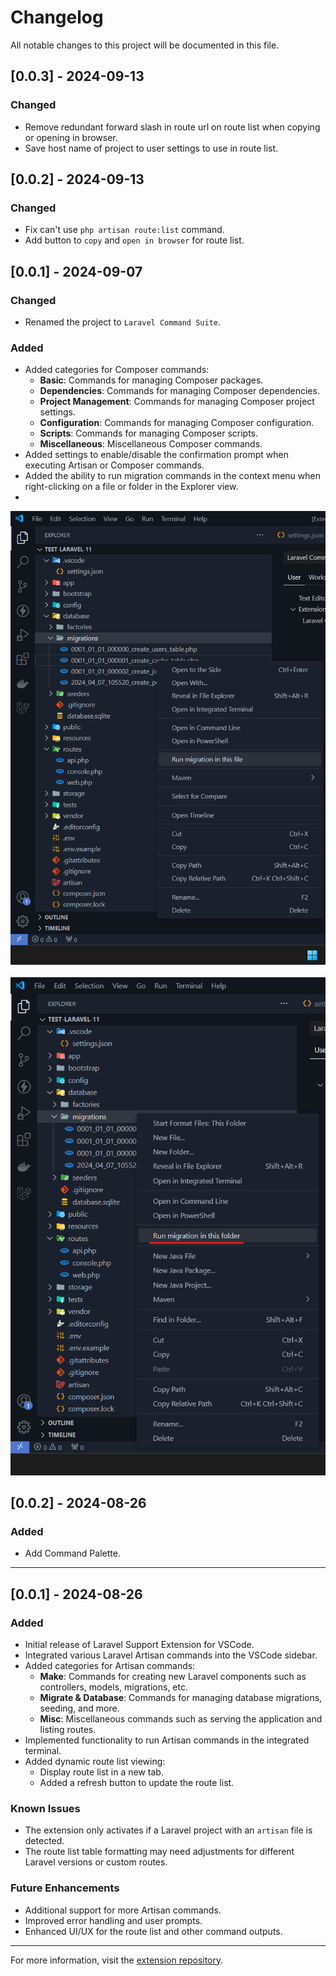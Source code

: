 # Changelog

All notable changes to this project will be documented in this file.

## [0.0.3] - 2024-09-13
### Changed
- Remove redundant forward slash in route url on route list when copying or opening in browser.
- Save host name of project to user settings to use in route list.

## [0.0.2] - 2024-09-13
### Changed
- Fix can't use `php artisan route:list` command.
- Add button to `copy` and `open in browser` for route list.

## [0.0.1] - 2024-09-07
### Changed
- Renamed the project to `Laravel Command Suite`.

### Added
- Added categories for Composer commands:
  - **Basic**: Commands for managing Composer packages.
  - **Dependencies**: Commands for managing Composer dependencies.
  - **Project Management**: Commands for managing Composer project settings.
  - **Configuration**: Commands for managing Composer configuration.
  - **Scripts**: Commands for managing Composer scripts.
  - **Miscellaneous**: Miscellaneous Composer commands.
- Added settings to enable/disable the confirmation prompt when executing Artisan or Composer commands.
- Added the ability to run migration commands in the context menu when right-clicking on a file or folder in the Explorer view.
- 
<img src="assets/run-migration-this-file.png">
<br>
<br>
<img src="assets/run-migration-this-folder.png">

## [0.0.2] - 2024-08-26

### Added
- Add Command Palette.

---

## [0.0.1] - 2024-08-26

### Added
- Initial release of Laravel Support Extension for VSCode.
- Integrated various Laravel Artisan commands into the VSCode sidebar.
- Added categories for Artisan commands:
  - **Make**: Commands for creating new Laravel components such as controllers, models, migrations, etc.
  - **Migrate & Database**: Commands for managing database migrations, seeding, and more.
  - **Misc**: Miscellaneous commands such as serving the application and listing routes.
- Implemented functionality to run Artisan commands in the integrated terminal.
- Added dynamic route list viewing:
  - Display route list in a new tab.
  - Added a refresh button to update the route list.

### Known Issues
- The extension only activates if a Laravel project with an `artisan` file is detected.
- The route list table formatting may need adjustments for different Laravel versions or custom routes.

### Future Enhancements
- Additional support for more Artisan commands.
- Improved error handling and user prompts.
- Enhanced UI/UX for the route list and other command outputs.

---

For more information, visit the [extension repository](https://github.com/ntkhang03/laravel-command-suite).

